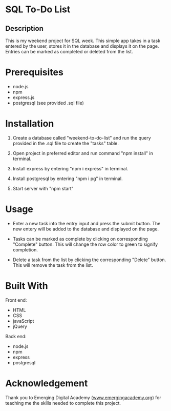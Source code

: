# SQL To-Do List

## Description
This is my weekend project for SQL week. This simple app takes in a task entered by the user, stores it in the database and displays it on the page. Entries can be marked as completed or deleted from the list.

# Prerequisites
- node.js
- npm
- express.js
- postgresql (see provided .sql file)

# Installation

1. Create a database called "weekend-to-do-list" and run the query provided in the .sql file to create the "tasks" table.

2. Open project in preferred editor and run command "npm install" in terminal.

3. Install express by entering "npm i express" in terminal.

4. Install postgresql by entering "npm i pg" in terminal.

5. Start server with "npm start"

# Usage

- Enter a new task into the entry input and press the submit button. The new entery will be added to the database and displayed on the page.

- Tasks can be marked as complete by clicking on corresponding "Complete" button. This will change the row color to green to signify completion.

- Delete a task from the list by clicking the corresponding "Delete" button. This will remove the task from the list.

# Built With
Front end:
- HTML
- CSS
- javaScript
- jQuery

Back end:
- node.js
- npm
- express
- postgresql

# Acknowledgement

Thank you to Emerging Digital Academy (www.emergingacademy.org) for teaching me the skills needed to complete this project.

